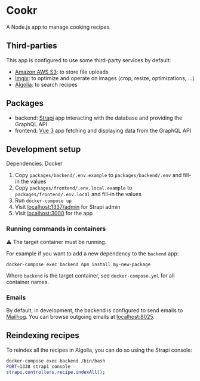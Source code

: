 # Cookr

A Node.js app to manage cooking recipes.

## Third-parties

This app is configured to use some third-party services by default:

- [Amazon AWS S3](https://aws.amazon.com/s3/): to store file uploads
- [Imgix](https://imgix.com/): to optimize and operate on images (crop, resize, optimizations, …)
- [Algolia](https://www.algolia.com/): to search recipes

## Packages

- backend: [Strapi](https://strapi.io/) app interacting with the database and providing the GraphQL API
- frontend: [Vue 3](https://vuejs.org/) app fetching and displaying data from the GraphQL API

## Development setup

Dependencies: Docker

1. Copy `packages/backend/.env.example` to `packages/backend/.env` and fill-in the values
2. Copy `packages/frontend/.env.local.example` to `packages/frontend/.env.local` and fill-in the values
3. Run `docker-compose up`
4. Visit [localhost:1337/admin](http://localhost:1337/admin) for Strapi admin
5. Visit [localhost:3000](http://localhost:3000) for the app

### Running commands in containers

⚠️ The target container must be running.

For example if you want to add a new dependency to the `backend` app:

```
docker-compose exec backend npm install my-new-package
```

Where `backend` is the target container, see `docker-compose.yml` for all container names.

### Emails

By default, in development, the backend is configured to send emails to [Mailhog](https://github.com/mailhog/MailHog). You can browse outgoing emails at [localhost:8025](http://localhost:8025).

## Reindexing recipes

To reindex all the recipes in Algolia, you can do so using the Strapi console:

```sh
docker-compose exec backend /bin/bash
PORT=1338 strapi console
strapi.controllers.recipe.indexAll();
```
